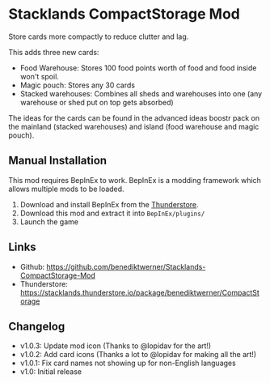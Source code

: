 # Stacklands CompactStorage Mod

Store cards more compactly to reduce clutter and lag.

This adds three new cards:
- Food Warehouse: Stores 100 food points worth of food and food inside won't spoil.
- Magic pouch: Stores any 30 cards
- Stacked warehouses: Combines all sheds and warehouses into one (any warehouse or shed put on top gets absorbed)

The ideas for the cards can be found in the advanced ideas boostr pack on the mainland (stacked warehouses) and island (food warehouse and magic pouch).

## Manual Installation
This mod requires BepInEx to work. BepInEx is a modding framework which allows multiple mods to be loaded.

1. Download and install BepInEx from the [Thunderstore](https://stacklands.thunderstore.io/package/BepInEx/BepInExPack_Stacklands/).
4. Download this mod and extract it into `BepInEx/plugins/`
5. Launch the game

## Links
- Github: https://github.com/benediktwerner/Stacklands-CompactStorage-Mod
- Thunderstore: https://stacklands.thunderstore.io/package/benediktwerner/CompactStorage

## Changelog

- v1.0.3: Update mod icon (Thanks to @lopidav for the art!)
- v1.0.2: Add card icons (Thanks a lot to @lopidav for making all the art!)
- v1.0.1: Fix card names not showing up for non-English languages
- v1.0: Initial release

